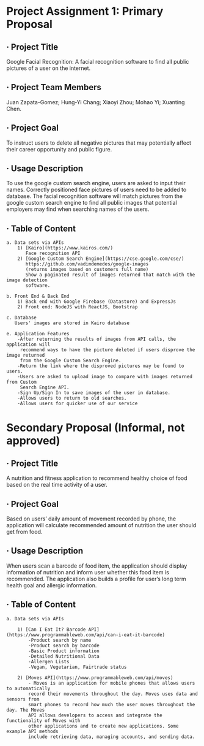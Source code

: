 Project Assignment 1: Primary Proposal
====
· Project Title
----
  Google Facial Recognition:
  A facial recognition software to find all public pictures of a user on the internet. 

· Project Team Members
----
  Juan Zapata-Gomez;
  Hung-Yi Chang;
  Xiaoyi Zhou;
  Mohao Yi;
  Xuanting Chen.

· Project Goal
----
  To instruct users to delete all negative pictures that may potentially affect their 
  career opportunity and public figure. 

· Usage Description 
----
  To use the google custom search engine, users are asked to input their names. Correctly 
  positioned face pictures of users need to be added to database. The facial recognition 
  software will match pictures from the google custom search engine to find all public 
  images that potential employers may find when searching names of the users.

· Table of Content 
----
	a. Data sets via APIs
		1) [Kairo](https://www.kairos.com/)
		   Face recognition API
		2) [Google Custom Search Engine](https://cse.google.com/cse/)
		   https://github.com/vadimdemedes/google-images
		   (returns images based on customers full name)
		   Show a paginated result of images returned that match with the image detection 
		   software.
		   
    b. Front End & Back End
		1) Back end with Google Firebase (Datastore) and ExpressJs
		2) Front end: NodeJS with ReactJS, Bootstrap
		
    c. Database
       Users' images are stored in Kairo database
      
    e. Application Features
  		-After returning the results of images from API calls, the application will 
   	 	 recommend ways to have the picture deleted if users disprove the image returned 
   	 	 from the Google Custom Search Engine.
  		-Return the link where the disproved pictures may be found to users.
  		-Users are asked to upload image to compare with images returned from Custom 
  	 	 Search Engine API.
 	   	-Sign Up/Sign In to save images of the user in database.
  		-Allows users to return to old searches.
  		-Allows users for quicker use of our service



Secondary Proposal (Informal, not approved)
====

· Project Title
----
  A nutrition and fitness application to recommend healthy choice of food based on the real time activity of a user.

· Project Goal
----
  Based on users’ daily amount of movement recorded by phone, the application will calculate recommended amount of nutrition the user should get from food. 

· Usage Description 
----
  When users scan a barcode of food item, the application should display information of nutrition and inform user whether this food item is recommended. The application also builds a profile for user’s long term health goal and allergic information.

· Table of Content 
----
	a. Data sets via APIs
	
		1) [Can I Eat It? Barcode API](https://www.programmableweb.com/api/can-i-eat-it-barcode) 
			-Product search by name
			-Product search by barcode
			-Basic Product information
			-Detailed Nutritional Data
			-Allergen Lists
			-Vegan, Vegetarian, Fairtrade status
			
		2) [Moves API](https://www.programmableweb.com/api/moves)
			- Moves is an application for mobile phones that allows users to automatically 
			record their movements throughout the day. Moves uses data and sensors from 
			smart phones to record how much the user moves throughout the day. The Moves 
			API allows developers to access and integrate the functionality of Moves with 
			other applications and to create new applications. Some example API methods 
			include retrieving data, managing accounts, and sending data.
